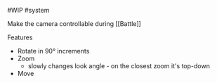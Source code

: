 #WIP 
#system 

Make the camera controllable during [[Battle]]

Features
- Rotate in 90° increments
- Zoom
    - slowly changes look angle - on the closest zoom it's top-down
- Move 